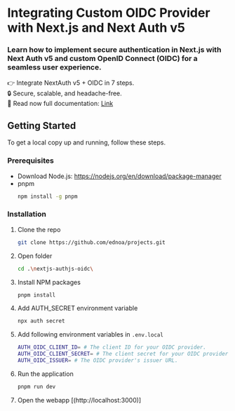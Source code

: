 # Integrating Custom OIDC Provider with Next.js and Next Auth v5
### Learn how to implement secure authentication in Next.js with Next Auth v5 and custom OpenID Connect (OIDC) for a seamless user experience.

👉 Integrate NextAuth v5 + OIDC in 7 steps. <br/>
🔒 Secure, scalable, and headache-free. <br/>
📝 Read now full documentation: [Link](https://codeandscale.hashnode.dev/integrating-custom-oidc-provider-with-nextjs-and-next-auth-v5-a-step-by-step-guide) <br/>

<!-- GETTING STARTED -->
## Getting Started

To get a local copy up and running, follow these steps.

### Prerequisites

- Download Node.js: https://nodejs.org/en/download/package-manager
- pnpm
  ```sh
  npm install -g pnpm
  ```

### Installation

1. Clone the repo
   ```sh
   git clone https://github.com/ednoa/projects.git
   ```
1. Open folder
   ```sh
   cd .\nextjs-authjs-oidc\
   ```
2. Install NPM packages
   ```sh
   pnpm install
   ```
3. Add AUTH_SECRET environment variable 
   ```sh
   npx auth secret
   ```   
4. Add following environment variables in `.env.local`
   ```sh
   AUTH_OIDC_CLIENT_ID= # The client ID for your OIDC provider.    
   AUTH_OIDC_CLIENT_SECRET= # The client secret for your OIDC provider.    
   AUTH_OIDC_ISSUER= # The OIDC provider's issuer URL.
   ```
5. Run the application
   ```sh
   pnpm run dev
   ```   
5. Open the webapp
[(http://localhost:3000)]
